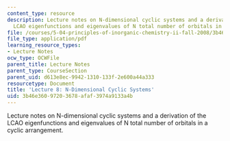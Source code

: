 ```yaml
---
content_type: resource
description: Lecture notes on N-dimensional cyclic systems and a derivation of the
  LCAO eigenfunctions and eigenvalues of N total number of orbitals in a cyclic arrangement.
file: /courses/5-04-principles-of-inorganic-chemistry-ii-fall-2008/3b46e36097203678afaf3974a9133a4b_Lecture_8.pdf
file_type: application/pdf
learning_resource_types:
- Lecture Notes
ocw_type: OCWFile
parent_title: Lecture Notes
parent_type: CourseSection
parent_uid: d613e8ec-9942-1310-133f-2e600a44a333
resourcetype: Document
title: 'Lecture 8: N-Dimensional Cyclic Systems'
uid: 3b46e360-9720-3678-afaf-3974a9133a4b
---
```

Lecture notes on N-dimensional cyclic systems and a derivation of the LCAO eigenfunctions and eigenvalues of N total number of orbitals in a cyclic arrangement.

